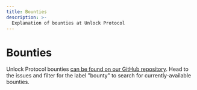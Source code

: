 ```yaml
---
title: Bounties
description: >-
  Explanation of bounties at Unlock Protocol
---
```


# Bounties

Unlock Protocol bounties [can be found on our GitHub repository](https://github.com/unlock-protocol/unlock/labels/%F0%9F%92%B0bounty). Head to the issues and filter for the label "bounty" to search for currently-available bounties.
